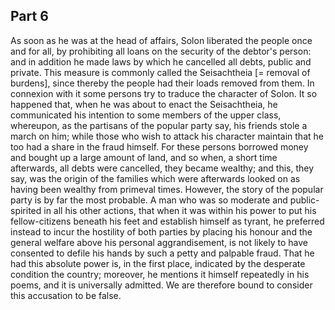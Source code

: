 ## Part 6

As soon as he was at the head of affairs, Solon liberated the people once and for all, by prohibiting all loans on the security of the debtor's person: and in addition he made laws by which he cancelled all debts, public and private.
This measure is commonly called the Seisachtheia [= removal of burdens], since thereby the people had their loads removed from them.
In connexion with it some persons try to traduce the character of Solon.
It so happened that, when he was about to enact the Seisachtheia, he communicated his intention to some members of the upper class, whereupon, as the partisans of the popular party say, his friends stole a march on him; while those who wish to attack his character maintain that he too had a share in the fraud himself.
For these persons borrowed money and bought up a large amount of land, and so when, a short time afterwards, all debts were cancelled, they became wealthy; and this, they say, was the origin of the families which were afterwards looked on as having been wealthy from primeval times.
However, the story of the popular party is by far the most probable.
A man who was so moderate and public-spirited in all his other actions, that when it was within his power to put his fellow-citizens beneath his feet and establish himself as tyrant, he preferred instead to incur the hostility of both parties by placing his honour and the general welfare above his personal aggrandisement, is not likely to have consented to defile his hands by such a petty and palpable fraud.
That he had this absolute power is, in the first place, indicated by the desperate condition the country; moreover, he mentions it himself repeatedly in his poems, and it is universally admitted.
We are therefore bound to consider this accusation to be false.

